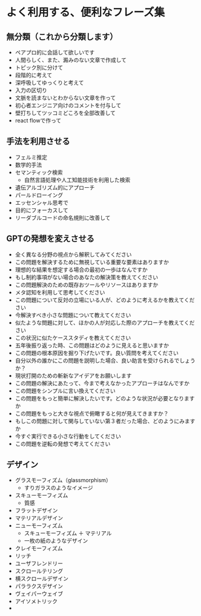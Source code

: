 # よく利用する、便利なフレーズ集
## 無分類（これから分類します）
* ペアプロ的に会話して欲しいです
* 人間らしく、また、澱みのない文章で作成して
* トピック別に分けて
* 段階的に考えて
* 深呼吸してゆっくりと考えて
* 入力の区切り
* 文脈を読まないとわからない文章を作って
* 初心者エンジニア向けのコメントを付与して
* 壁打ちしてツッコミどころを全部改善して
* react flowで作って

## 手法を利用させる
* フェルミ推定
* 数学的手法
* セマンティック検索
  * 自然言語処理や人工知能技術を利用した検索
* 遺伝アルゴリズム的にアプローチ
* パールドローイング
* エッセンシャル思考で
* 目的にフォーカスして
* リーダブルコードの命名規則に改善して

## GPTの発想を変えさせる
 * 全く異なる分野の視点から解釈してみてください
 * この問題を解決するために無視している重要な要素はありますか
 * 理想的な結果を想定する場合の最初の一歩はなんですか
 * もし制約事項がない場合のあなたの解決策を教えてください
 * この問題解決のための既存おツールやリソースはありますか
 * メタ認知を利用して思考してください
 * この問題について反対の立場にいる人が、どのように考えるかを教えてください
 * 今解決すべき小さな問題について教えてください
 * 似たような問題に対して、ほかの人が対応した際のアプローチを教えてください
 * この状況に似たケーススタディを教えてください
 * 五年後振り返った時、この問題はどのように見えると思いますか
 * この問題の根本原因を掘り下げたいです。良い質問を考えてください
 * 自分以外の誰かにこの問題を説明した場合、良い助言を受けられるでしょうか？
 * 現状打開のための斬新なアイデアをお願いします
 * この問題の解決にあたって、今まで考えなかったアプローチはなんですか
 * この問題をシンプルに言い換えてください
 * この問題をもっと簡単に解決したいです。どのような状況が必要となりますか
 * この問題をもっと大きな視点で俯瞰すると何が見えてきますか？
 * もしこの問題に対して関与していない第３者だった場合、どのようにみますか
 * 今すぐ実行できる小さな行動をしてください
 * この問題を逆転の発想で考えてください

## デザイン
* グラスモーフィズム（glassmorphism）
  * すりガラスのようなイメージ
* スキューモーフィズム
  * 質感
* フラットデザイン
* マテリアルデザイン
* ニューモーフィズム
  * スキューモーフィズム ＋ マテリアル
  * 一枚の紙のようなデザイン
* クレイモーフィズム
* リッチ
* ユーザフレンドリー
* スクロールテリング
* 横スクロールデザイン
* パララクスデザイン
* ヴェイパーウェイブ
* アイソメトリック
* 